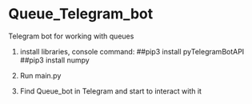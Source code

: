 # Queue_Telegram_bot
Telegram bot for working with queues

1) install libraries, console command:
##pip3 install pyTelegramBotAPI
##pip3 install numpy

2) Run main.py

3) Find Queue_bot in Telegram and start to interact with it
